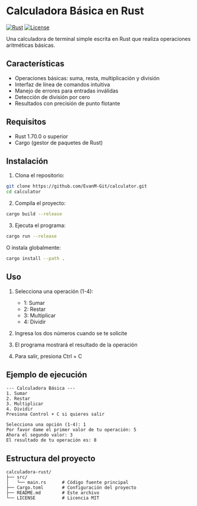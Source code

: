 # Calculadora Básica en Rust

[![Rust](https://img.shields.io/badge/rust-%23000000.svg?style=for-the-badge&logo=rust&logoColor=white)](https://www.rust-lang.org/)
[![License](https://img.shields.io/badge/license-MIT-blue)](LICENSE)

Una calculadora de terminal simple escrita en Rust que realiza operaciones aritméticas básicas.

## Características

- Operaciones básicas: suma, resta, multiplicación y división
- Interfaz de línea de comandos intuitiva
- Manejo de errores para entradas inválidas
- Detección de división por cero
- Resultados con precisión de punto flotante

## Requisitos

- Rust 1.70.0 o superior
- Cargo (gestor de paquetes de Rust)

## Instalación

1. Clona el repositorio:
```bash
git clone https://github.com/EvanM-Git/calculator.git
cd calculator
```

2. Compila el proyecto:
```bash
cargo build --release
```

3. Ejecuta el programa:
```bash
cargo run --release
```

O instala globalmente:
```bash
cargo install --path .
```

## Uso

1. Selecciona una operación (1-4):
   - 1: Sumar
   - 2: Restar
   - 3: Multiplicar
   - 4: Dividir

2. Ingresa los dos números cuando se te solicite

3. El programa mostrará el resultado de la operación

4. Para salir, presiona Ctrl + C

## Ejemplo de ejecución

```
--- Calculadora Básica ---
1. Sumar
2. Restar
3. Multiplicar
4. Dividir
Presiona Control + C si quieres salir

Selecciona una opción (1-4): 1
Por favor dame el primer valor de tu operación: 5
Ahora el segundo valor: 3
El resultado de tu operación es: 8
```

## Estructura del proyecto

```
calculadora-rust/
├── src/
│   └── main.rs      # Código fuente principal
├── Cargo.toml       # Configuración del proyecto
├── README.md        # Este archivo
└── LICENSE          # Licencia MIT
```
